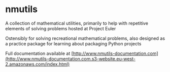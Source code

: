 # nmutils

A collection of mathematical utilities, primarily to help with repetitive
elements of solving problems hosted at Project Euler

Ostensibly for solving recreational mathematical problems, also designed as a
practice package for learning about packaging Python projects

Full documentation available at [http://www.nmutils-documentation.com](http://www.nmutils-documentation.com.s3-website.eu-west-2.amazonaws.com/index.html)

